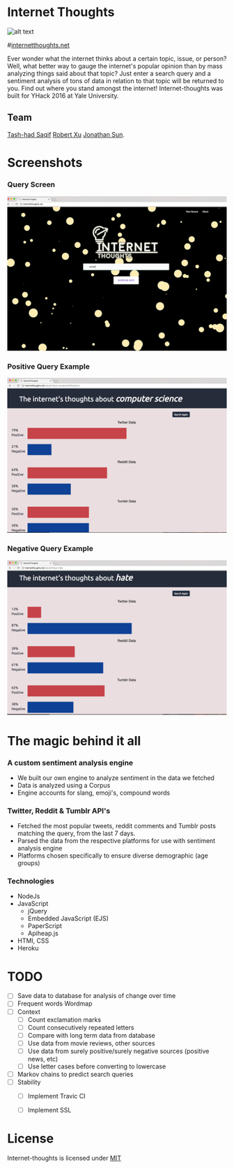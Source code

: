 # Internet Thoughts

![alt text](https://github.com/tash-had/YHack_2016/blob/master/views/photos/logoInnerShadow.png?raw=true "Oh my.... what a beautiful Readme")

#[internetthoughts.net](http://internetthoughts.net/)

Ever wonder what the internet thinks about a certain topic, issue, or person? Well, what better way to gauge the internet's popular opinion than by mass analyzing things said about that topic? Just enter a search query and a sentiment analysis of tons of data in relation to that topic will be returned to you. Find out where you stand amongst the internet! Internet-thoughts was built for YHack 2016 at Yale University. 

## Team 
[Tash-had Saqif](https://tash-had.com)
[Robert Xu](http://robxu.me)
[Jonathan Sun](http://jonathan.solar).

# Screenshots 
### Query Screen
![Query Screen](/img/query_screen.jpg?raw=true "Query Screen")

### Positive Query Example
![Positive Query](/img/pos_query_screen.jpg?&raw=true "Positive Query") 

### Negative Query Example
![Negative Query](/img/neg_query_screen.jpg?raw=true "Negative Query")


# The magic behind it all

### A custom sentiment analysis engine   
* We built our own engine to analyze sentiment in the data we fetched
* Data is analyzed using a Corpus
* Engine accounts for slang, emoji's, compound words  

### Twitter, Reddit & Tumblr API's   
* Fetched the most popular tweets, reddit comments and Tumblr posts matching the query, from the last 7 days.   
* Parsed the data from the respective platforms for use with sentiment analysis engine
* Platforms chosen specifically to ensure diverse demographic (age groups)

### Technologies   
* NodeJs
* JavaScript
  * jQuery
  * Embedded JavaScript (EJS) 
  * PaperScript
  * Apiheap.js
* HTMl, CSS
* Heroku

# TODO  
- [ ] Save data to database for analysis of change over time
- [ ] Frequent words Wordmap
- [ ] Context
  - [ ] Count exclamation marks
  - [ ] Count consecutively repeated letters
  - [ ] Compare with long term data from database
  - [ ] Use data from movie reviews, other sources
  - [ ] Use data from surely positive/surely negative sources (positive news, etc)
  - [ ] Use letter cases before converting to lowercase
- [ ] Markov chains to predict search queries
- [ ] Stability
  - [ ] Implement Travic CI
  - [ ] Implement SSL



# License
Internet-thoughts is licensed under [MIT](https://opensource.org/licenses/MIT)
